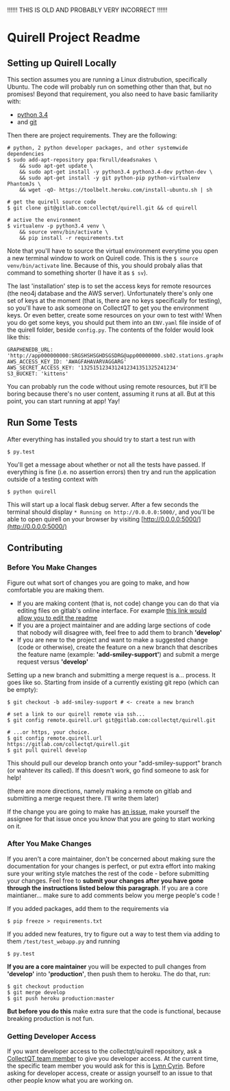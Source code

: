 !!!!!! THIS IS OLD AND PROBABLY VERY INCORRECT !!!!!!

# Quirell Project Readme

## Setting up Quirell Locally

This section assumes you are running a Linux distrubution, specifically Ubuntu. The code will probably run on something other than that, but no promises! Beyond that requirement, you also need to have basic familiarity with:

* [python 3.4](https://www.python.org/)
* and [git](http://git-scm.com/)

Then there are project requirements. They are the following:

	# python, 2 python developer packages, and other systemwide dependencies
    $ sudo add-apt-repository ppa:fkrull/deadsnakes \
        && sudo apt-get update \
        && sudo apt-get install -y python3.4 python3.4-dev python-dev \
        && sudo apt-get install -y git python-pip python-virtualenv PhantomJs \
        && wget -qO- https://toolbelt.heroku.com/install-ubuntu.sh | sh

    # get the quirell source code
    $ git clone git@gitlab.com:collectqt/quirell.git && cd quirell

    # active the environment
    $ virtualenv -p python3.4 venv \
        && source venv/bin/activate \
        && pip install -r requirements.txt

Note that you'll have to source the virtual environment everytime you open a new terminal window to work on Quirell code. This is the `$ source venv/bin/activate` line. Because of this, you should probaly alias that command to something shorter (I have it as `$ sv`).

The last 'installation' step is to set the access keys for remote resources (the neo4j database and the AWS server). Unfortunately there's only one set of keys at the moment (that is, there are no keys specifically for testing), so you'll have to ask someone on CollectQT to get you the environment keys. Or even better, create some resources on your own to test with! When you do get some keys, you should put them into an `ENV.yaml` file inside of of the quirell folder, beside `config.py`. The contents of the folder would look like this:

	GRAPHENEDB_URL: 'http://app000000000:SRGSHSHSGHDSGSDRG@app00000000.sb02.stations.graphenedb.com:00000'
	AWS_ACCESS_KEY_ID: 'AWAGFAHAVARVAGGARG'
	AWS_SECRET_ACCESS_KEY: '1325151234312412341351325241234'
	S3_BUCKET: 'kittens'

You can probably run the code without using remote resources, but it'll be boring because there's no user content, assuming it runs at all. But at this point, you can start running at app! Yay!

## Run Some Tests

After everything has installed you should try to start a test run with

    $ py.test

You'll get a message about whether or not all the tests have passed. If everything is fine (i.e. no assertion errors) then try and run the application outside of a testing context with

    $ python quirell

This will start up a local flask debug server. After a few seconds the terminal should display `* Running on http://0.0.0.0:5000/`, and you'll be able to open quirell on your browser by visiting [http://0.0.0.0:5000/](http://0.0.0.0:5000/)

## Contributing

### Before You Make Changes

Figure out what sort of changes you are going to make, and how comfortable you are making them.

* If you are making content (that is, not code) change you can do that via editing files on gitlab's online interface. For example [this link would allow you to edit the readme](https://gitlab.com/collectqt/quirell/edit/develop/readme.md)
* If you are a project maintainer and are adding large sections of code that nobody will disagree with, feel free to add them to branch **'develop'**
* If you are new to the project and want to make a suggested change (code or otherwise), create the feature on a new branch that describes the feature name (example: **'add-smiley-support'**) and submit a merge request versus **'develop'**

Setting up a new branch and submitting a merge request is a... process. It goes like so. Starting from inside of a currently existing git repo (which can be empty):

    $ git checkout -b add-smiley-support # <- create a new branch

    # set a link to our quirell remote via ssh...
    $ git config remote.quirell.url git@gitlab.com:collectqt/quirell.git

    # ...or https, your choice.
    $ git config remote.quirell.url https://gitlab.com/collectqt/quirell.git
    $ git pull quirell develop

This should pull our develop branch onto your "add-smiley-support" branch (or wahtever its called). If this doesn't work, go find someone to ask for help!

(there are more directions, namely making a remote on gitlab and submitting a merge request there. I'll write them later)

If the change you are going to make has [an issue](https://gitlab.com/collectqt/quirell/issues), make yourself the assignee for that issue once you know that you are going to start working on it.

### After You Make Changes

If you aren't a core maintainer, don't be concerned about making sure the documentation for your changes is perfect, or put extra effort into making sure your writing style matches the rest of the code - before submitting your changes. Feel free to **submit your changes after you have gone through the instructions listed below this paragraph**. If you are a core maintianer... make sure to add comments below you merge people's code !

If you added packages, add them to the requirements via

    $ pip freeze > requirements.txt

If you added new features, try to figure out a way to test them via adding to them `/test/test_webapp.py` and running

    $ py.test

**If you are a core maintainer** you will be expected to pull changes from **'develop'** into **'production'**, then push them to heroku. The do that, run:

    $ git checkout production
    $ git merge develop
    $ git push heroku production:master

**But before you do this** make extra sure that the code is functional, because breaking production is not fun.

### Getting Developer Access

If you want developer access to the collectqt/quirell repository, ask a [CollectQT team member](https://gitlab.com/groups/collectqt/members) to give you developer access. At the current time, the specific team member you would ask for this is [Lynn Cyrin](https://gitlab.com/u/cyrin). Before asking for developer access, create or assign yourself to an issue to that other people know what you are working on.
